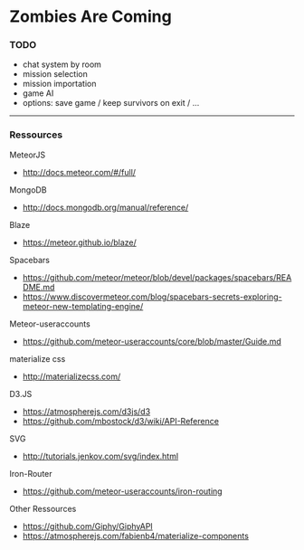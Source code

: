 # Zombies Are Coming

### TODO
- chat system by room
- mission selection
- mission importation
- game AI
- options: save game / keep survivors on exit / ...
___
### Ressources
MeteorJS
- http://docs.meteor.com/#/full/  

MongoDB
- http://docs.mongodb.org/manual/reference/  

Blaze
- https://meteor.github.io/blaze/  

Spacebars
- https://github.com/meteor/meteor/blob/devel/packages/spacebars/README.md  
- https://www.discovermeteor.com/blog/spacebars-secrets-exploring-meteor-new-templating-engine/  

Meteor-useraccounts
- https://github.com/meteor-useraccounts/core/blob/master/Guide.md  

materialize css
- http://materializecss.com/  

D3.JS
- https://atmospherejs.com/d3js/d3  
- https://github.com/mbostock/d3/wiki/API-Reference  

SVG
- http://tutorials.jenkov.com/svg/index.html

Iron-Router
- https://github.com/meteor-useraccounts/iron-routing  

Other Ressources
- https://github.com/Giphy/GiphyAPI  
- https://atmospherejs.com/fabienb4/materialize-components
